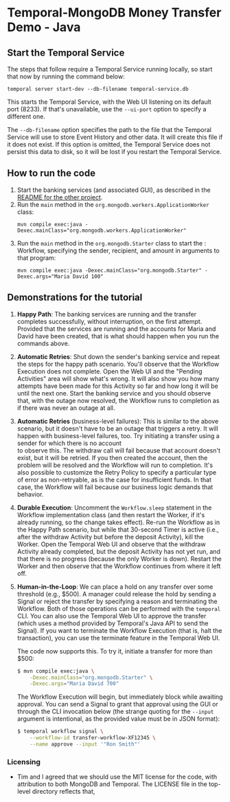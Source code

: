 # Temporal-MongoDB Money Transfer Demo - Java

## Start the Temporal Service

The steps that follow require a Temporal Service running locally, so start that now by
running the command below:

```
temporal server start-dev --db-filename temporal-service.db
```

This starts the Temporal Service, with the Web UI listening on its default port (8233). 
If that's unavailable, use the `--ui-port` option to specify a different one. 

The `--db-filename` option specifies the path to the file that the Temporal Service 
will use to store Event History and other data. It will create this file if it does 
not exist. If this option is omitted, the Temporal Service does not persist this data 
to disk, so it will be lost if you restart the Temporal Service.

## How to run the code

1. Start the banking services (and associated GUI), as described in the
   [README for the other project](../bank-services/README.md).
2. Run the `main` method in the `org.mongodb.workers.ApplicationWorker` class:
   ```
   mvn compile exec:java -Dexec.mainClass="org.mongodb.workers.ApplicationWorker"
   ```
3. Run the `main` method in the `org.mongodb.Starter` class to start the :
   Workflow, specifying the sender, recipient, and amount in arguments to
   that program:
   ```
   mvn compile exec:java -Dexec.mainClass="org.mongodb.Starter" -Dexec.args="Maria David 100"
   ```

## Demonstrations for the tutorial

1. **Happy Path**: 
   The banking services are running and the transfer completes successfully, 
   without interruption, on the first attempt. Provided that the services 
   are running and the accounts for Maria and David have been created, that
   is what should happen when you run the commands above.

2. **Automatic Retries**: 
   Shut down the sender's banking service and repeat the steps for the happy 
   path scenario. You'll observe that the Workflow Execution does not complete. 
   Open the Web UI and the "Pending Activities" area will show what's wrong. 
   It will also show you how many attempts have been made for this Activity 
   so far and how long it will be until the next one. Start the banking service 
   and you should observe that, with the outage now resolved, the Workflow runs 
   to completion as if there was never an outage at all.

3. **Automatic Retries** (business-level failures):
   This is similar to the above scenario, but it doesn't have to be an outage 
   that triggers a retry. It will happen with business-level failures, too. 
   Try initiating a transfer using a sender for which there is no account  
   to observe this. The withdraw call will fail because that account doesn't 
   exist, but it will be retried. If you then created the account, then the 
   problem will be resolved and the Workflow will run to completion. It's also
   possible to customize the Retry Policy to specify a particular type of error 
   as non-retryable, as is the case for insufficient funds. In that case, the 
   Workflow will fail because our business logic demands that behavior.

4. **Durable Execution**: 
   Uncomment the `Workflow.sleep` statement in the Workflow implementation 
   class (and then restart the Worker, if it's already running, so the change 
   takes effect). Re-run the Workflow as in the Happy Path scenario, but while 
   that 30-second Timer is active (i.e., after the withdraw Activity but before 
   the deposit Activity), kill the Worker. Open the Temporal Web UI and observe 
   that the withdraw Activity already completed, but the deposit Activity has 
   not yet run, and that there is no progress (because the only Worker is down).
   Restart the Worker and then observe that the Workflow continues from where 
   it left off.

5. **Human-in-the-Loop**:
   We can place a hold on any transfer over some threshold (e.g., $500). A 
   manager could release the hold by sending a Signal or reject the transfer 
   by specifying a reason and terminating the Workflow. Both of those operations 
   can be performed with the `temporal` CLI. You can also use the Temporal 
   Web UI to approve the transfer (which uses a method provided by Temporal's 
   Java API to send the Signal). If you want to terminate the Workflow Execution
   (that is, halt the transaction), you can use the terminate feature in the 
   Temporal Web UI.

   The code now supports this. To try it, initiate a transfer for more than
   $500:

   ```bash
   $ mvn compile exec:java \
       -Dexec.mainClass="org.mongodb.Starter" \
       -Dexec.args="Maria David 700"
   ```

   The Workflow Execution will begin, but immediately block while awaiting
   approval. You can send a Signal to grant that approval using the GUI or
   through the CLI invocation below (the strange quoting for the `--input` 
   argument is intentional, as the provided value must be in JSON format):

   ```bash
   $ temporal workflow signal \
       --workflow-id transfer-workflow-XF12345 \
       --name approve --input '"Ron Smith"'
   ```


### Licensing
* Tim and I agreed that we should use the MIT license for the code, with attribution 
  to both MongoDB and Temporal. The LICENSE file in the top-level directory reflects that,

